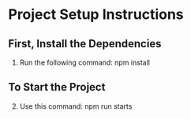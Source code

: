 # Project Setup Instructions

## First, Install the Dependencies
1. Run the following command: npm install
## To Start the Project
2. Use this command: npm run starts